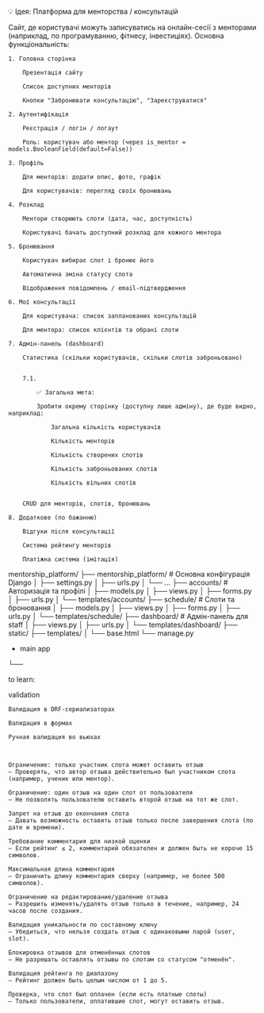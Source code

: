💡 Ідея: Платформа для менторства / консультацій

Сайт, де користувачі можуть записуватись на онлайн-сесії з менторами (наприклад, по програмуванню, фітнесу, інвестиціях).
Основна функціональність:

    1. Головна сторінка

        Презентація сайту

        Список доступних менторів

        Кнопки "Забронювати консультацію", "Зареєструватися"

    2. Аутентифікація

        Реєстрація / логін / логаут

        Роль: користувач або ментор (через is_mentor = models.BooleanField(default=False))

    3. Профіль

        Для менторів: додати опис, фото, графік

        Для користувачів: перегляд своїх бронювань

    4. Розклад

        Ментори створюють слоти (дата, час, доступність)

        Користувачі бачать доступний розклад для кожного ментора

    5. Бронювання

        Користувач вибирає слот і бронює його

        Автоматична зміна статусу слота

        Відображення повідомлень / email-підтвердження

    6. Мої консультації

        Для користувача: список запланованих консультацій

        Для ментора: список клієнтів та обрані слоти

    7. Адмін-панель (dashboard)

        Статистика (скільки користувачів, скільки слотів заброньовано)


        7.1. 
            
            ✅ Загальна мета:

            Зробити окрему сторінку (доступну лише адміну), де буде видно, наприклад:
            
                Загальна кількість користувачів
            
                Кількість менторів
            
                Кількість створених слотів
            
                Кількість заброньованих слотів
            
                Кількість вільних слотів
            

        CRUD для менторів, слотів, бронювань

    8. Додаткове (по бажанню)

        Відгуки після консультації

        Система рейтингу менторів

        Платіжна система (імітація)



mentorship_platform/
├── mentorship_platform/        # Основна конфігурація Django
│   ├── settings.py
│   ├── urls.py
│   └── ...
├── accounts/                   # Авторизація та профілі
│   ├── models.py
│   ├── views.py
│   ├── forms.py
│   ├── urls.py
│   └── templates/accounts/
├── schedule/                   # Слоти та бронювання
│   ├── models.py
│   ├── views.py
│   ├── forms.py
│   ├── urls.py
│   └── templates/schedule/
├── dashboard/                  # Адмін-панель для staff
│   ├── views.py
│   ├── urls.py
│   └── templates/dashboard/
├── static/
├── templates/
│   └── base.html
└── manage.py
+ main app


└──


to learn:

validation

    Валидация в DRF-сериализаторах

    Валидация в формах

    Ручная валидация во вьюхах



    Ограничение: только участник слота может оставить отзыв
    — Проверять, что автор отзыва действительно был участником слота (например, ученик или ментор).

    Ограничение: один отзыв на один слот от пользователя
    — Не позволять пользователю оставить второй отзыв на тот же слот.

    Запрет на отзыв до окончания слота
    — Давать возможность оставить отзыв только после завершения слота (по дате и времени).

    Требование комментария для низкой оценки
    — Если рейтинг ≤ 2, комментарий обязателен и должен быть не короче 15 символов.

    Максимальная длина комментария
    — Ограничить длину комментария сверху (например, не более 500 символов).

    Ограничение на редактирование/удаление отзыва
    — Разрешить изменять/удалять отзыв только в течение, например, 24 часов после создания.

    Валидация уникальности по составному ключу
    — Убедиться, что нельзя создать отзыв с одинаковыми парой (user, slot).

    Блокировка отзывов для отменённых слотов
    — Не разрешать оставлять отзывы по слотам со статусом "отменён".

    Валидация рейтинга по диапазону
    — Рейтинг должен быть целым числом от 1 до 5.

    Проверка, что слот был оплачен (если есть платные слоты)
    — Только пользователи, оплатившие слот, могут оставить отзыв.
